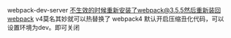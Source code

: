 webpack-dev-server 不生效的时候重新安装了webpack@3.5.5然后重新装回webpack v4莫名其妙就可以热替换了
webpack4 默认开启压缩丑化代码，可以设置环境为dev。即可关闭